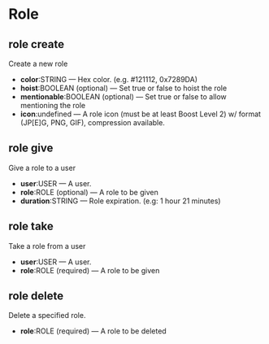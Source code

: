 # Role

## role create

Create a new role

* **color**:STRING — Hex color. (e.g. #121112, 0x7289DA)
* **hoist**:BOOLEAN (optional) — Set true or false to hoist the role
* **mentionable**:BOOLEAN (optional) — Set true or false to allow mentioning the role
* **icon**:undefined — A role icon (must be at least Boost Level 2) w/ format (JP\[E]G, PNG, GIF), compression available.

## role give

Give a role to a user

* **user**:USER — A user.
* **role**:ROLE (optional) — A role to be given
* **duration**:STRING — Role expiration. (e.g: 1 hour 21 minutes)

## role take

Take a role from a user

* **user**:USER — A user.
* **role**:ROLE (required) — A role to be given

## role delete

Delete a specified role.&#x20;

* **role**:ROLE (required) — A role to be deleted
